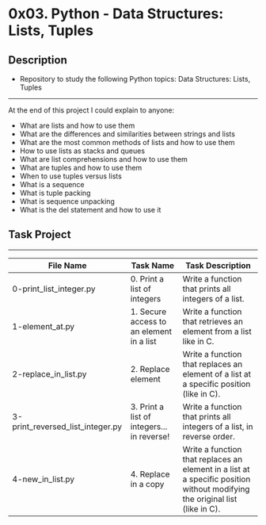 # 0x03. Python - Data Structures: Lists, Tuples

## Description
- Repository to study the following Python topics: Data Structures: Lists, Tuples
---
At the end of this project I could explain to anyone:
- What are lists and how to use them
- What are the differences and similarities between strings and lists
- What are the most common methods of lists and how to use them
- How to use lists as stacks and queues
- What are list comprehensions and how to use them
- What are tuples and how to use them
- When to use tuples versus lists
- What is a sequence
- What is tuple packing
- What is sequence unpacking
- What is the del statement and how to use it

## Task Project
---
File Name|Task Name|Task Description
---|---|---
0-print_list_integer.py | 0. Print a list of integers | Write a function that prints all integers of a list.
1-element_at.py | 1. Secure access to an element in a list | Write a function that retrieves an element from a list like in C.
2-replace_in_list.py | 2. Replace element | Write a function that replaces an element of a list at a specific position (like in C).
3-print_reversed_list_integer.py | 3. Print a list of integers... in reverse! | Write a function that prints all integers of a list, in reverse order.
4-new_in_list.py | 4. Replace in a copy | Write a function that replaces an element in a list at a specific position without modifying the original list (like in C).